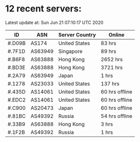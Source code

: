 # 12 recent servers:

Latest update at: Sun Jun 21 07:10:17 UTC 2020

| ID | ASN | Server Country | Online |
| -- | --- | -------------- | ------ |
| #.D09B | AS174 | United States | 83 hrs |
| #.7F1D | AS63949 | Singapore | 89 hrs |
| #.B6F8 | AS63888 | Hong Kong | 2652 hrs |
| #.BD3E | AS63888 | Hong Kong | 3721 hrs |
| #.2A79 | AS63949 | Japan | 1 hrs |
| #.1278 | AS23033 | United States | 137 hrs |
| #.435D | AS14061 | United States | 60 hrs offline |
| #.EDC2 | AS14061 | United States | 60 hrs offline |
| #.C900 | AS20473 | Japan | 60 hrs offline |
| #.81BC | AS49392 | Russia | 54 hrs offline |
| #.33B9 | AS63888 | Hong Kong | 3 hrs |
| #.1F2B | AS49392 | Russia | 1 hrs |

